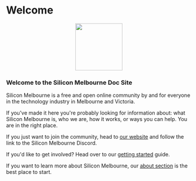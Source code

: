 # Welcome

<p align="center">
  <image src="./assets/logo.png" width="128" />
</p>

### Welcome to the Silicon Melbourne Doc Site

Silicon Melbourne is a free and open online community by and for everyone in the technology industry in Melbourne and Victoria.

If you've made it here you're probably looking for information about: what Silicon Melbourne is, who we are, how it works, or ways you can help. You are in the right place.

If you just want to join the community, head to [our website](https://silicon.melbourne/) and follow the link to the Silicon Melbourne Discord.

If you'd like to get involved? Head over to our [getting started](./03_contributing/01_getting_started.md) guide.

If you want to learn more about Silicon Melbourne, our [about section](./01_about/01_chapter.md) is the best place to start.